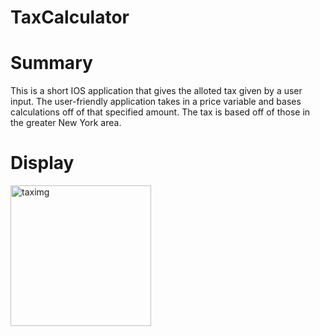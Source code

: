 # TaxCalculator

<h1>Summary</h1>
This is a short IOS application that gives the alloted tax given by a user input. The user-friendly application takes in a price variable and bases calculations off of that specified amount. The tax is based off of those in the greater New York area.
<br>
<h1>Display</h1>
<img width="225" alt="taximg" src="https://user-images.githubusercontent.com/82355510/129652195-6939da7b-d6e8-4f34-b24d-445f2fff6ac4.PNG">
